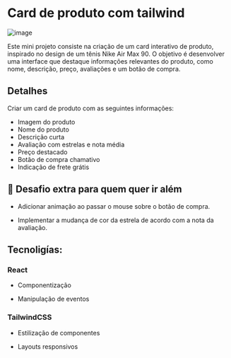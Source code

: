 # Card de produto com tailwind

![image](https://github.com/user-attachments/assets/ea673031-3577-4237-865d-d7bad0d86af7)

Este mini projeto consiste na criação de um card interativo de produto, inspirado no design de um tênis Nike Air Max 90. O objetivo é desenvolver uma interface que destaque informações relevantes do produto, como nome, descrição, preço, avaliações e um botão de compra.

## Detalhes

Criar um card de produto com as seguintes informações:
 - Imagem do produto
 - Nome do produto
 - Descrição curta
 - Avaliação com estrelas e nota média
 - Preço destacado
 - Botão de compra chamativo
 - Indicação de frete grátis
  
## 🔨 Desafio extra para quem quer ir além

- Adicionar animação ao passar o mouse sobre o botão de compra.

- Implementar a mudança de cor da estrela de acordo com a nota da avaliação.


## Tecnoligías:

### React

- Componentização

- Manipulação de eventos
  
### TailwindCSS

- Estilização de componentes

- Layouts responsivos
